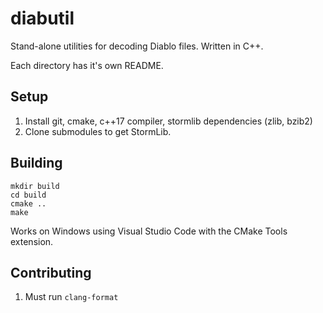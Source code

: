 # diabutil

Stand-alone utilities for decoding Diablo files. Written in C++.

Each directory has it's own README.

## Setup

1. Install git, cmake, c++17 compiler, stormlib dependencies (zlib, bzib2)
1. Clone submodules to get StormLib.

## Building

```
mkdir build
cd build
cmake ..
make
```

Works on Windows using Visual Studio Code with the CMake Tools extension.

## Contributing

1. Must run `clang-format`
